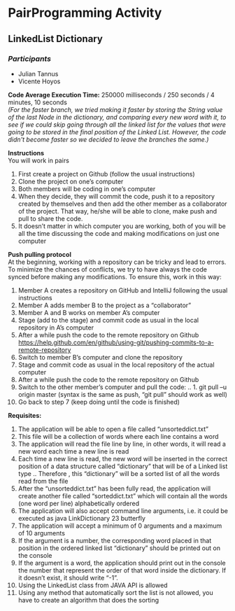 # PairProgramming Activity

## LinkedList Dictionary

### _Participants_

- Julian Tannus
- Vicente Hoyos

**Code Average Execution Time:** 250000 milliseconds / 250 seconds / 4 minutes, 10 seconds  
_(For the faster branch, we tried making it faster by storing the String value of the last Node in the dictionary, and comparing every new word with it, to see if we could skip going through all the linked list for the values that were going to be stored in the final position of the Linked List. However, the code didn't become faster so we decided to leave the branches the same.)_

**Instructions**  
You will work in pairs
1. First create a project on Github (follow the usual instructions)
2. Clone the project on one’s computer
3.  Both members will be coding in one’s computer
4.  When they decide, they will commit the code, push it to a repository created by themselves and then add the other member as a collaborator of the project. That way, he/she will be able to clone, make push and pull to share the code.
5. It doesn’t matter in which computer you are working, both of you will be all the time discussing the code and making modifications on just one computer

**Push pulling protocol**  
At the beginning, working with a repository can be tricky and lead to errors. To minimize the chances of conflicts, we try to have always the code synced before making any modifications. To ensure this, work in this way:
1. Member A creates a repository on GitHub and IntelliJ following the usual instructions
2. Member A adds member B to the project as a “collaborator”
3. Member A and B works on member A’s computer
4. Stage (add to the stage) and commit code as usual in the local repository in A’s computer
5. After a while push the code to the remote repository on Github https://help.github.com/en/github/using-git/pushing-commits-to-a-remote-repository
6. Switch to member B’s computer and clone the repository
7. Stage and commit code as usual in the local repository of the actual computer
8. After a while push the code to the remote repository on Github
9. Switch to the other member’s computer and pull the code:
.. 1. git pull –u origin master (syntax is the same as push, “git pull” should work as well)
10. Go back to step 7 (keep doing until the code is finished)

**Requisites:**  
1. The application will be able to open a file called “unsorteddict.txt”
2. This file will be a collection of words where each line contains a word
3. The application will read the file line by line, in other words, it will read a new word each time a new line is read
4.  Each time a new line is read, the new word will be inserted in the correct position of a data structure called “dictionary” that will be of a Linked list type
   ..  Therefore , this “dictionary” will be a sorted list of all the words read from the file
5.  After the “unsorteddict.txt” has been fully read, the application will create another file called “sorteddict.txt” which will contain all the words
(one word per line) alphabetically ordered
6. The application will also accept command line arguments, i.e. it could be executed as java LinkDictionary 23 butterfly
7.  The application will accept a minimum of 0 arguments and a maximum of 10 arguments
8.  If the argument is a number, the corresponding word placed in that position in the ordered linked list “dictionary” should be printed out on the
console
9. If the argument is a word, the application should print out in the console the number that represent the order of that word inside the dictionary. If it doesn’t exist, it should write “-1”.
10. Using the LinkedList<T> class from JAVA API is allowed
11. Using any method that automatically sort the list is not allowed, you have to create an algorithm that does the sorting
